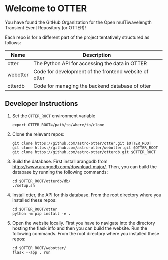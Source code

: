 # Welcome to OTTER

You have found the GitHub Organization for the Open mulTiwavelength Transient Event Repository (or OTTER)!

Each repo is for a different part of the project tentatively structured as follows:

| Name | Description |
|-----------------------|---------------------------------|
| otter | The Python API for accessing the data in OTTER |
| webotter | Code for development of the frontend website of otter |
| otterdb | Code for managing the backend database of otter |

## Developer Instructions
1. Set the `OTTER_ROOT` environment variable
   ```
   export OTTER_ROOT=/path/to/where/to/clone
   ```
2. Clone the relevant repos:
   ```
   git clone https://github.com/astro-otter/otter.git $OTTER_ROOT
   git clone https://github.com/astro-otter/webotter.git $OTTER_ROOT
   git clone https://github.com/astro-otter/otterdb.git $OTTER_ROOT
   ```
3. Build the database. First install arangodb from
   https://www.arangodb.com/download-major/.
   Then, you can build the database by running the
   following commands:
   ```
   cd $OTTER_ROOT/otterdb/db/
   ./setup.sh
   ```
4. Install otter, the API for this database. From
   the root directory where you installed these repos:
   ```
   cd $OTTER_ROOT/otter
   python -m pip install -e .
   ```
5. Open the website locally. First you have to navigate
   into the directory hosting the flask info and then
   you can build the website. Run the following commands.
   From the root directory where you installed these repos:
   ```
   cd $OTTER_ROOT/webotter/
   flask --app . run
   ```
